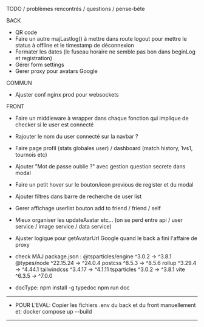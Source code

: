 TODO / problèmes rencontrés / questions / pense-bête

BACK

- QR code
- Faire un autre majLastlog() à mettre dans route logout pour mettre le status à offline et le timestamp de déconnexion
- Formater les dates (le fuseau horaire ne semble pas bon dans beginLog et registration)
- Gérer form settings
- Gerer proxy pour avatars Google


COMMUN

- Ajuster conf nginx prod pour websockets

FRONT

- Faire un middleware à wrapper dans chaque fonction qui implique de checker si le user est connecté
- Rajouter le nom du user connecté sur la navbar ?
- Faire page profil (stats globales user) / dashboard (match history, 1vs1, tournois etc)
- Ajouter "Mot de passe oublie ?" avec gestion question secrete dans modal
- Faire un petit hover sur le bouton/icon previous de register et du modal
- Ajouter filtres dans barre de recherche de user list
- Gerer affichage userlist bouton add to friend / friend / self
- Mieux organiser les updateAvatar etc... (on se perd entre api / user service / image service / data service)
- Ajuster logique pour getAvatarUrl Google quand le back a fini l'affaire de proxy

- check MAJ package.json :
 @tsparticles/engine         ^3.0.2  →   ^3.8.1
 @types/node              ^22.15.24  →  ^24.0.4
 postcss                     ^8.5.3  →   ^8.5.6
 rollup                     ^3.29.4  →  ^4.44.1
 tailwindcss                ^3.4.17  →  ^4.1.11
 tsparticles                 ^3.0.2  →   ^3.8.1
 vite                        ^6.3.5  →   ^7.0.0

- docType:	npm install -g typedoc
			npm run doc

------------------------------------------------------------------------
- POUR L'EVAL:
Copier les fichiers .env du back et du front manuellement et:
docker compose up --build
------------------------------------------------------------------------